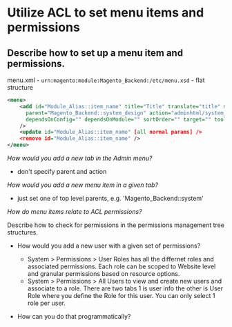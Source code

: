 # Utilize ACL to set menu items and permissions

## Describe how to set up a menu item and permissions.

menu.xml - `urn:magento:module:Magento_Backend:/etc/menu.xsd` - flat structure
```xml
<menu>
    <add id="Module_Alias::item_name" title="Title" translate="title" module="Module_Alias" sortOrder="30"
      parent="Magento_Backend::system_design" action="adminhtml/system_design" resource="Magento_Backend::schedule"
      dependsOnConfig="" dependsOnModule="" sortOrder="" target="" toolTip=""
    />
    <update id="Module_Alias::item_name" [all normal params] />
    <remove id="Module_Alias::item_name" />
</menu>
```

*How would you add a new tab in the Admin menu?*
- don't specify parent and action

*How would you add a new menu item in a given tab?*
- just set one of top level parents, e.g. 'Magento_Backend::system'

*How do menu items relate to ACL permissions?*

Describe how to check for permissions in the permissions management tree structures. 
- How would you add a new user with a given set of permissions? 

    * System > Permissions > User Roles has all the differnet roles and associated permissions.  Each role can be scoped to Website level and granular permissions based on resource options. 
    * System > Permissions > All Users to view and create new users and associate to a role.  There are two tabs 1 is user info the other is User Role where you define the Role for this user.  You can only select 1 role per user.
    
- How can you do that programmatically?
